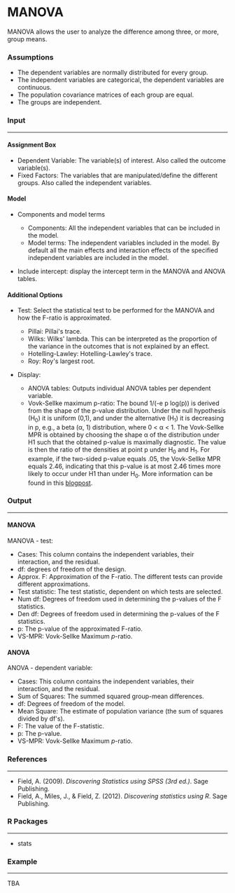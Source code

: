 MANOVA 
==========================

MANOVA allows the user to analyze the difference among three, or more, group means.

### Assumptions 
- The dependent variables are normally distributed for every group.
- The independent variables are categorical, the dependent variables are continuous. 
- The population covariance matrices of each group are equal.
- The groups are independent. 

### Input 
--- 
#### Assignment Box 
- Dependent Variable: The variable(s) of interest. Also called the outcome variable(s). 
- Fixed Factors: The variables that are manipulated/define the different groups. Also called the independent variables.   
   

#### Model
- Components and model terms 
    - Components: All the independent variables that can be included in the model. 
    - Model terms: The independent variables included in the model. By default all the main effects and interaction effects of the specified independent variables are included in the model. 

- Include intercept:  display the intercept term in the MANOVA and ANOVA tables.


#### Additional Options 
- Test: Select the statistical test to be performed for the MANOVA and how the F-ratio is approximated. 
    - Pillai: Pillai's trace.
    - Wilks: Wilks' lambda. This can be interpreted as the proportion of the variance in the outcomes that is not explained by an effect. 
    - Hotelling-Lawley: Hotelling-Lawley's trace.
    - Roy: Roy's largest root.

- Display:
  - ANOVA tables: Outputs individual ANOVA tables per dependent variable. 
  - Vovk-Sellke maximum p-ratio: The bound 1/(-e p log(p)) is derived from the shape of the p-value distribution. Under the null hypothesis (H<sub>0</sub>) it is uniform (0,1), and under the alternative (H<sub>1</sub>) it is decreasing in p, e.g., a beta (α, 1) distribution, where 0 < α < 1. The Vovk-Sellke MPR is obtained by choosing the shape α of the distribution under H1 such that the obtained p-value is maximally diagnostic. The value is then the ratio of the densities at point p under H<sub>0</sub> and H<sub>1</sub>. For example, if the two-sided p-value equals .05, the Vovk-Sellke MPR equals 2.46, indicating that this p-value is at most 2.46 times more likely to occur under H1 than under H<sub>0</sub>. More information can be found in this [blogpost](https://jasp-stats.org/2017/06/12/mysterious-vs-mpr/). 

### Output 
---

#### MANOVA 
MANOVA - test: 
- Cases: This column contains the independent variables, their interaction, and the residual. 
- df: degrees of freedom of the design.
- Approx. F: Approximation of the F-ratio. The different tests can provide different approximations.
- Test statistic: The test statistic, dependent on which tests are selected.
- Num df: Degrees of freedom used in determining the p-values of the F statistics.
- Den df: Degrees of freedom used in determining the p-values of the F statistics.
- p: The p-value of the approximated F-ratio.  
- VS-MPR: Vovk-Sellke Maximum *p*-ratio.   


#### ANOVA 
ANOVA - dependent variable: 
- Cases: This column contains the independent variables, their interaction, and the residual. 
- Sum of Squares: The summed squared group-mean differences.  
- df: Degrees of freedom of the model.  
- Mean Square: The estimate of population variance (the sum of squares divided by df's). 
- F: The value of the F-statistic.  
- p: The p-value.  
- VS-MPR: Vovk-Sellke Maximum *p*-ratio.   


### References 
--- 
-	Field, A. (2009). *Discovering Statistics using SPSS (3rd ed.)*. Sage Publishing.
-	Field, A., Miles, J., & Field, Z. (2012). *Discovering statistics using R*. Sage Publishing.

### R Packages
---
- stats


### Example 
--- 
TBA